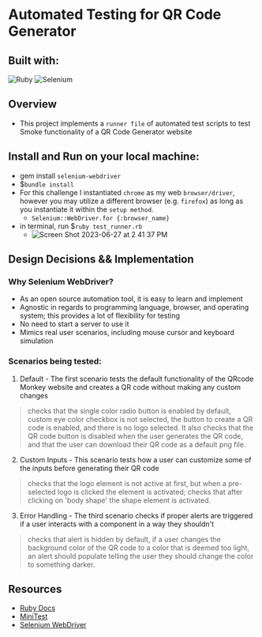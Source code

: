 # Automated Testing for QR Code Generator
## Built with:
  ![Ruby](https://img.shields.io/badge/ruby-%23CC342D.svg?style=for-the-badge&logo=ruby&logoColor=white)
  ![Selenium](https://img.shields.io/badge/-selenium-%43B02A?style=for-the-badge&logo=selenium&logoColor=white) 
## Overview 
- This project implements a `runner file` of automated test scripts to test Smoke functionality of a QR Code Generator website
## Install and Run on your local machine:
- gem install `selenium-webdriver` 
- $`bundle install` 
- For this challenge I instantiated `chrome` as my web `browser/driver`, however you may utilize a different browser (e.g. `firefox`) as long as you instantiate it within the `setup method`.
  - `Selenium::WebDriver.for {:browser_name}`
- in terminal, run $`ruby test_runner.rb`
  - ![Screen Shot 2023-06-27 at 2 41 37 PM](https://github.com/gaurijo/QRTest/assets/103534307/61b311e5-0fa9-45d9-ac3d-764b7ee633d3)

## Design Decisions && Implementation

### Why Selenium WebDriver?
  - As an open source automation tool, it is easy to learn and implement
  - Agnostic in regards to programming language, browser, and operating system; this provides a lot of flexibility for testing
  - No need to start a server to use it
  - Mimics real user scenarios, including mouse cursor and keyboard simulation
### Scenarios being tested:
  1. Default - The first scenario tests the default functionality of the QRcode Monkey website and creates a QR code without making any custom changes
  > checks that the single color radio button is enabled by default, custom eye color checkbox is not selected, the button to create a QR code is enabled, and there is no logo selected. It also checks that the QR code button is disabled when the user generates the QR code, and that the user can download their QR code as a default png file.
  2. Custom Inputs - This scenario tests how a user can customize some of the inputs before generating their QR code
  > checks that the logo element is not active at first, but when a pre-selected logo is clicked the element is activated; checks that after clicking on 'body shape' the shape element is activated.
  3. Error Handling - The third scenario checks if proper alerts are triggered if a user interacts with a component in a way they shouldn't
  > checks that alert is hidden by default, if a user changes the background color of the QR code to a color that is deemed too light, an alert should populate telling the user they should change the color to something darker.
## Resources 
- [Ruby Docs](https://ruby-doc.org/core-2.7.4/)
- [MiniTest](https://ruby-doc.org/stdlib-3.1.1/libdoc/minitest/rdoc/Minitest/Assertions.html)
- [Selenium WebDriver](https://www.selenium.dev/documentation/webdriver/)
